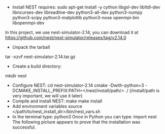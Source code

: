 * Install NEST requires:
sudo apt-get install -y cython libgsl-dev libltdl-dev libncurses-dev libreadline-dev python3-all-dev python3-numpy python3-scipy python3-matplotlib python3-nose openmpi-bin libopenmpi-dev

In this project, we use nest-simulator-2.14, you can download it at https://github.com/nest/nest-simulator/releases/tag/v2.14.0
* Unpack the tarball

tar -xzvf nest-simulator-2.14.tar.gz
* Create a build directory:

mkdir nest
* Configure NEST:
cd nest-simulator-2.14 
cmake -Dwith-python=3 -DCMAKE_INSTALL_PREFIX:PATH=</nest/install/path/> ./
(/install/path is very important, we will use it later)
* Compile and install NEST:
make
make install
* Add environment variables
source </path/to/nest_install_dir>/bin/nest_vars.sh
* In the terminal type:
python3
  Once in Python you can type:
import nest
  The following picture appears to prove that the installation was successful.
